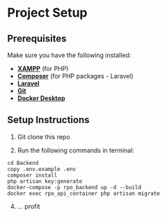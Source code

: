 
# Project Setup

## Prerequisites
Make sure you have the following installed:
- **[XAMPP](https://www.apachefriends.org/index.html)** (for PHP)
- **[Composer](https://getcomposer.org/)** (for PHP packages - Laravel)
- **[Laravel](https://laravel.com/)**
- **[Git](https://git-scm.com/)**
- **[Docker Desktop](https://www.docker.com/products/docker-desktop)**

## Setup Instructions

1. Git clone this repo

2. Run the following commands in terminal:
```
cd Backend
copy .env.example .env
composer install
php artisan key:generate
docker-compose -p rpo_backend up -d --build
docker exec rpo_api_container php artisan migrate
```
4. ... profit
